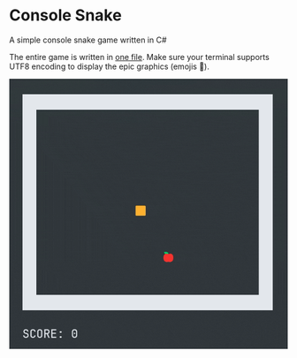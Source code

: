 # Console Snake

A simple console snake game written in C#

The entire game is written in [one file](Program.cs). Make sure your terminal supports UTF8 encoding to display the epic graphics (emojis 🫣).

![gameplay](snake.gif)
